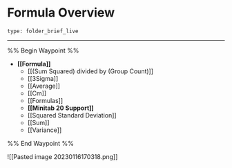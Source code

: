 # Formula Overview
 
```ccard
type: folder_brief_live
```
 
---
%% Begin Waypoint %%
- **[[Formula]]**
	- [[(Sum Squared) divided by (Group Count)]]
	- [[3Sigma]]
	- [[Average]]
	- [[Cm]]
	- [[Formulas]]
	- **[[Minitab 20 Support]]**
	- [[Squared Standard Deviation]]
	- [[Sum]]
	- [[Variance]]

%% End Waypoint %%


![[Pasted image 20230116170318.png]]